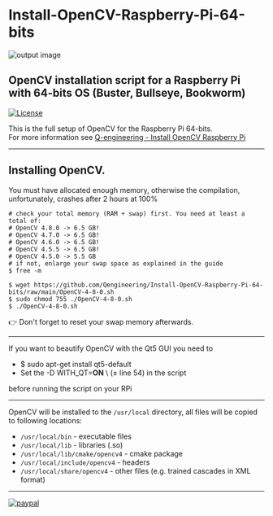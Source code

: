 # Install-OpenCV-Raspberry-Pi-64-bits
![output image]( https://qengineering.eu/images/LogoOpenRaspberryGitHub.webp )

## OpenCV installation script for a Raspberry Pi with 64-bits OS (Buster, Bullseye, Bookworm)

[![License](https://img.shields.io/badge/License-BSD%203--Clause-blue.svg)](https://opensource.org/licenses/BSD-3-Clause)<br/>

This is the full setup of OpenCV for the Raspberry Pi 64-bits.<br/>
For more information see [Q-engineering - Install OpenCV Raspberry Pi](https://qengineering.eu/install-opencv-4.5-on-raspberry-64-os.html)

------------

## Installing OpenCV.
You must have allocated enough memory, otherwise the compilation, unfortunately, crashes after 2 hours at 100%
```
# check your total memory (RAM + swap) first. You need at least a total of:
# OpenCV 4.8.0 -> 6.5 GB!
# OpenCV 4.7.0 -> 6.5 GB!
# OpenCV 4.6.0 -> 6.5 GB!
# OpenCV 4.5.5 -> 6.5 GB!
# OpenCV 4.5.0 -> 5.5 GB
# if not, enlarge your swap space as explained in the guide
$ free -m

$ wget https://github.com/Qengineering/Install-OpenCV-Raspberry-Pi-64-bits/raw/main/OpenCV-4-8-0.sh
$ sudo chmod 755 ./OpenCV-4-8-0.sh
$ ./OpenCV-4-8-0.sh
```
:point_right: Don't forget to reset your swap memory afterwards.

------------

If you want to beautify OpenCV with the Qt5 GUI you need to
- $ sudo apt-get install qt5-default
- Set the -D WITH_QT=**ON** \ (± line 54) in the script<br/>
 
before running the script on your RPi

------------

OpenCV will be installed to the `/usr/local` directory, all files will be copied to following locations:<br/>

- `/usr/local/bin` - executable files<br/>
- `/usr/local/lib` - libraries (.so)<br/>
- `/usr/local/lib/cmake/opencv4` - cmake package<br/>
- `/usr/local/include/opencv4` - headers<br/>
- `/usr/local/share/opencv4` - other files (e.g. trained cascades in XML format)<br/>

------------

[![paypal](https://qengineering.eu/images/TipJarSmall4.png)](https://www.paypal.com/cgi-bin/webscr?cmd=_s-xclick&hosted_button_id=CPZTM5BB3FCYL) 

